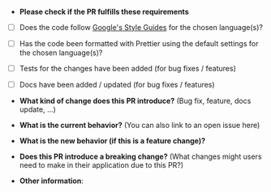 * **Please check if the PR fulfills these requirements**
- [ ] Does the code follow [Google's Style Guides](https://google.github.io/styleguide/) for the chosen language(s)?
- [ ] Has the code been formatted with Prettier using the default settings for the chosen language(s)?
- [ ] Tests for the changes have been added (for bug fixes / features)
- [ ] Docs have been added / updated (for bug fixes / features)


* **What kind of change does this PR introduce?** (Bug fix, feature, docs update, ...)



* **What is the current behavior?** (You can also link to an open issue here)



* **What is the new behavior (if this is a feature change)?**



* **Does this PR introduce a breaking change?** (What changes might users need to make in their application due to this PR?)



* **Other information**:
